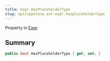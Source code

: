 ```yaml
---
title: Expr.HasPlaceholderType
slug: api/cppsharp.ast.expr.hasplaceholdertype
---
```

Property in [Expr](/api/cppsharp/ast/expr)

## Summary



```csharp
public bool HasPlaceholderType { get; set; }
```

